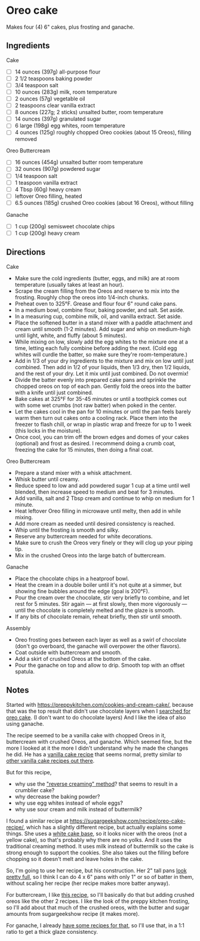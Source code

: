 # Oreo cake

Makes four (4) 6" cakes, plus frosting and ganache.

## Ingredients

Cake

* [ ] 14 ounces (397g) all-purpose flour
* [ ] 2 1/2 teaspoons baking powder
* [ ] 3/4 teaspoon salt
* [ ] 10 ounces (283g) milk, room temperature
* [ ] 2 ounces (57g) vegetable oil
* [ ] 2 teaspoons clear vanilla extract
* [ ] 8 ounces (227g; 2 sticks) unsalted butter, room temperature
* [ ] 14 ounces (397g) granulated sugar
* [ ] 6 large (198g) egg whites, room temperature
* [ ] 4 ounces (125g) roughly chopped Oreo cookies (about 15 Oreos), filling removed

Oreo Buttercream

* [ ] 16 ounces (454g) unsalted butter room temperature
* [ ] 32 ounces (907g) powdered sugar
* [ ] 1/4 teaspoon salt
* [ ] 1 teaspoon vanilla extract
* [ ] 4 Tbsp (60g) heavy cream
* [ ] leftover Oreo filling, heated
* [ ] 6.5 ounces (185g) crushed Oreo cookies (about 16 Oreos), without filling

Ganache

* [ ] 1 cup (200g) semisweet chocolate chips
* [ ] 1 cup (200g) heavy cream

## Directions

Cake

* Make sure the cold ingredients (butter, eggs, and milk) are at room temperature (usually takes at least an hour).
* Scrape the cream filling from the Oreos and reserve to mix into the frosting. Roughly chop the oreos into 1/4-inch chunks.
* Preheat oven to 325°F. Grease and flour four 6" round cake pans.
* In a medium bowl, combine flour, baking powder, and salt. Set aside.
* In a measuring cup, combine milk, oil, and vanilla extract. Set aside.
* Place the softened butter in a stand mixer with a paddle attachment and cream until smooth (1-2 minutes). Add sugar and whip on medium-high until light, white, and fluffy (about 5 minutes).
* While mixing on low, slowly add the egg whites to the mixture one at a time, letting each fully combine before adding the next. (Cold egg whites will curdle the batter, so make sure they're room-temperature.)
* Add in 1/3 of your dry ingredients to the mixture and mix on low until just combined. Then add in 1/2 of your liquids, then 1/3 dry, then 1/2 liquids, and the rest of your dry. Let it mix until just combined. Do not overmix!
* Divide the batter evenly into prepared cake pans and sprinkle the chopped oreos on top of each pan. Gently fold the oreos into the batter with a knife until just combined.
* Bake cakes at 325°F for 35-45 minutes or until a toothpick comes out with some wet crumbs (not raw batter) when poked in the center.
* Let the cakes cool in the pan for 10 minutes or until the pan feels barely warm then turn out cakes onto a cooling rack. Place them into the freezer to flash chill, or wrap in plastic wrap and freeze for up to 1 week (this locks in the moisture).
* Once cool, you can trim off the brown edges and domes of your cakes (optional) and frost as desired. I recommend doing a crumb coat, freezing the cake for 15 minutes, then doing a final coat.

Oreo Buttercream

* Prepare a stand mixer with a whisk attachment.
* Whisk butter until creamy.
* Reduce speed to low and add powdered sugar 1 cup at a time until well blended, then increase speed to medium and beat for 3 minutes.
* Add vanilla, salt and 2 Tbsp cream and continue to whip on medium for 1 minute.
* Heat leftover Oreo filling in microwave until melty, then add in while mixing.
* Add more cream as needed until desired consistency is reached.
* Whip until the frosting is smooth and silky.
* Reserve any buttercream needed for white decorations.
* Make sure to crush the Oreos very finely or they will clog up your piping tip.
* Mix in the crushed Oreos into the large batch of buttercream.

Ganache

* Place the chocolate chips in a heatproof bowl.
* Heat the cream in a double boiler until it's not quite at a simmer, but showing fine bubbles around the edge (goal is 200°F).
* Pour the cream over the chocolate, stir very briefly to combine, and let rest for 5 minutes. Stir again — at first slowly, then more vigorously — until the chocolate is completely melted and the glaze is smooth.
* If any bits of chocolate remain, reheat briefly, then stir until smooth.

Assembly

* Oreo frosting goes between each layer as well as a swirl of chocolate (don't go overboard, the ganache will overpower the other flavors).
* Coat outside with buttercream and smooth.
* Add a skirt of crushed Oreos at the bottom of the cake.
* Pour the ganache on top and allow to drip. Smooth top with an offset spatula.

## Notes

Started with https://preppykitchen.com/cookies-and-cream-cake/, because that was the top result that didn't use chocolate layers when I [searched for oreo cake](https://www.google.com/search?q=oreo+cake).
(I don't want to do chocolate layers)
And I like the idea of also using ganache.

The recipe seemed to be a vanilla cake with chopped Oreos in it, buttercream with crushed Oreos, and ganache.
Which seemed fine, but the more I looked at it the more I didn't understand why he made the changes he did.
He has a [vanilla cake recipe](https://preppykitchen.com/1448-2/) that seems normal, pretty similar to [other vanilla cake recipes out there](https://livforcake.com/vanilla-cake/#wprm-recipe-container-8624).

But for this recipe,
* why use the ["reverse creaming" method](https://www.kingarthurbaking.com/blog/2022/03/09/what-is-reverse-creaming-and-why-does-it-make-great-cake)? that seems to result in a crumblier cake?
* why decrease the baking powder?
* why use egg whites instead of whole eggs?
* why use sour cream and milk instead of buttermilk?

I found a similar recipe at https://sugargeekshow.com/recipe/oreo-cake-recipe/, which has a slightly different recipe, but actually explains some things.
She uses a [white cake base](https://sugargeekshow.com/recipe/white-cake-recipe/), so it looks nicer with the oreos (not a yellow cake), so that's probably why there are no yolks.
And it uses the traditional creaming method.
It uses milk instead of buttermilk so the cake is strong enough to support the cookies.
She also takes out the filling before chopping so it doesn't melt and leave holes in the cake.

So, I'm going to use her recipe, but his construction.
Her 2" tall pans [look pretty full](https://sugargeekshow.com/wp-content/uploads/2021/02/oreo_cake_recipe-15-of-32.jpg), so I think I can do 4 x 6" pans with only 1" or so of batter in them, without scaling her recipe (her recipe makes more batter anyway).

For buttercream, I like [this recipe](https://livforcake.com/simple-vanilla-buttercream/), so I'll basically do that but adding crushed oreos like the other 2 recipes. I like the look of the preppy kitchen frosting, so I'll add about that much of the crushed oreos, with the butter and sugar amounts from sugargeekshow recipe (it makes more).

For ganache, I already [have some recipes for that](./chocolate-ganache.md), so I'll use that, in a 1:1 ratio to get a thick glaze consistency.
